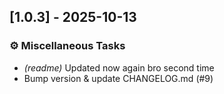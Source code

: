 ## [1.0.3] - 2025-10-13

### ⚙️ Miscellaneous Tasks

- *(readme)* Updated now again bro second time
- Bump version & update CHANGELOG.md (#9)
